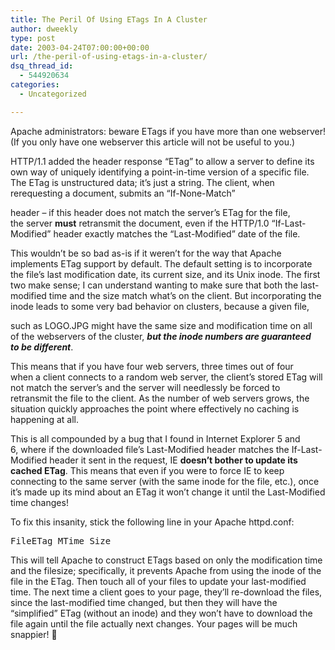 ```yaml
---
title: The Peril Of Using ETags In A Cluster
author: dweekly
type: post
date: 2003-04-24T07:00:00+00:00
url: /the-peril-of-using-etags-in-a-cluster/
dsq_thread_id:
  - 544920634
categories:
  - Uncategorized

---
```

Apache administrators: beware ETags if you have more than one webserver! (If you only have one webserver this article will not be useful to you.)

HTTP/1.1 added the header response &#8220;ETag&#8221; to allow a server to define its own way of uniquely identifying a point-in-time version of a specific file. The ETag is unstructured data; it&#8217;s just a string. The client, when rerequesting a document, submits an &#8220;If-None-Match&#8221;
  
header &#8211; if this header does not match the server&#8217;s ETag for the file, the server **must** retransmit the document, even if the HTTP/1.0 &#8220;If-Last-Modified&#8221; header exactly matches the &#8220;Last-Modified&#8221; date of the file.

This wouldn&#8217;t be so bad as-is if it weren&#8217;t for the way that Apache implements ETag support by default. The default setting is to incorporate the file&#8217;s last modification date, its current size, and its Unix inode. The first two make sense; I can understand wanting to make sure that both the last-modified time and the size match what&#8217;s on the client. But incorporating the inode leads to some very bad behavior on clusters, because a given file,
  
such as LOGO.JPG might have the same size and modification time on all of the webservers of the cluster, _**but the inode numbers are guaranteed to be different**_.

This means that if you have four web servers, three times out of four when a client connects to a random web server, the client&#8217;s stored ETag will not match the server&#8217;s and the server will needlessly be forced to retransmit the file to the client. As the number of web servers grows, the situation quickly approaches the point where effectively no caching is happening at all.

This is all compounded by a bug that I found in Internet Explorer 5 and 6, where if the downloaded file&#8217;s Last-Modified header matches the If-Last-Modified header it sent in the request, IE **doesn&#8217;t bother to update its cached ETag**. This means that even if you were to force IE to keep connecting to the same server (with the same inode for the file, etc.), once it&#8217;s made up its mind about an ETag it won&#8217;t change it until the Last-Modified time changes!

To fix this insanity, stick the following line in your Apache httpd.conf:

<pre>FileETag MTime Size</pre>

This will tell Apache to construct ETags based on only the modification time and the filesize; specifically, it prevents Apache from using the inode of the file in the ETag. Then touch all of your files to update your last-modified time. The next time a client goes to your page, they&#8217;ll re-download the files, since the last-modified time changed, but then they will have the &#8220;simplified&#8221; ETag (without an inode) and they won&#8217;t have to download the file again until the file actually next changes. Your pages will be much snappier! 🙂
